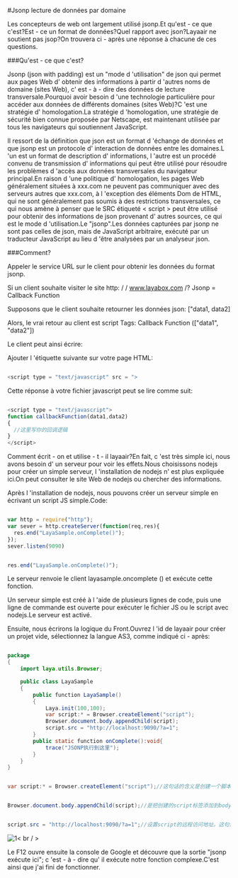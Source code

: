 #Jsonp lecture de données par domaine

Les concepteurs de web ont largement utilisé jsonp.Et qu'est - ce que c'est?Est - ce un format de données?Quel rapport avec json?Layaair ne soutient pas jsop?On trouvera ci - après une réponse à chacune de ces questions.



###Qu'est - ce que c'est?

Jsonp (json with padding) est un "mode d 'utilisation" de json qui permet aux pages Web d' obtenir des informations à partir d 'autres noms de domaine (sites Web), c' est - à - dire des données de lecture transversale.Pourquoi avoir besoin d 'une technologie particulière pour accéder aux données de différents domaines (sites Web)?C 'est une stratégie d' homologation.La stratégie d 'homologation, une stratégie de sécurité bien connue proposée par Netscape, est maintenant utilisée par tous les navigateurs qui soutiennent JavaScript.

Il ressort de la définition que json est un format d 'échange de données et que jsonp est un protocole d' interaction de données entre les domaines.L 'un est un format de description d' informations, l 'autre est un procédé convenu de transmission d' informations qui peut être utilisé pour résoudre les problèmes d 'accès aux données transversales du navigateur principal.En raison d 'une politique d' homologation, les pages Web généralement situées à xxx.com ne peuvent pas communiquer avec des serveurs autres que xxx.com, à l 'exception des éléments Dom de HTML, qui ne sont généralement pas soumis à des restrictions transversales, ce qui nous amène à penser que le SRC étiqueté < script > peut être utilisé pour obtenir des informations de json provenant d' autres sources, ce qui est le mode d 'utilisation.Le "jsonp".Les données capturées par jsonp ne sont pas celles de json, mais de JavaScript arbitraire, exécuté par un traducteur JavaScript au lieu d 'être analysées par un analyseur json.



###Comment?

Appeler le service URL sur le client pour obtenir les données du format jsonp.

Si un client souhaite visiter le site http: / / www.layabox.com /? Jsonp = Callback Function

Supposons que le client souhaite retourner les données json: ["data1, data2]

Alors, le vrai retour au client est script Tags: Callback Function (["data1", "data2"])

Le client peut ainsi écrire:

Ajouter l 'étiquette suivante sur votre page HTML:


```javascript

<script type = "text/javascript" src = ">
```


Cette réponse à votre fichier javascript peut se lire comme suit:


```javascript

<script type = "text/javascript">
function callbackFunction(data1,data2)
{
  //这里写你的回调逻辑
}
</script>
```


Comment écrit - on et utilise - t - il layaair?En fait, c 'est très simple ici, nous avons besoin d' un serveur pour voir les effets.Nous choisissons nodejs pour créer un simple serveur, l 'installation de nodejs n' est plus expliquée ici.On peut consulter le site Web de nodejs ou chercher des informations.

Après l 'installation de nodejs, nous pouvons créer un serveur simple en écrivant un script JS simple.Code:


```javascript

var http = require("http");
var sever = http.createServer(function(req,res){
  res.end("LayaSample.onComplete()");
});
sever.listen(9090)
```



```javascript

res.end("LayaSample.onComplete()");
```


Le serveur renvoie le client layasample.oncomplete () et exécute cette fonction.

Un serveur simple est créé à l 'aide de plusieurs lignes de code, puis une ligne de commande est ouverte pour exécuter le fichier JS ou le script avec nodejs.Le serveur est activé.



Ensuite, nous écrirons la logique du Front.Ouvrez l 'id de layaair pour créer un projet vide, sélectionnez la langue AS3, comme indiqué ci - après:


```java

package
{
	import laya.utils.Browser;

	public class LayaSample
	{
		public function LayaSample()
		{
			Laya.init(100,100);
			var script:* = Browser.createElement("script");
			Browser.document.body.appendChild(script);
			script.src = "http://localhost:9090/?a=1";
		}
		public static function onComplete():void{
			trace("JSONP执行到这里");
		}
	}
}
```



```java

var script:* = Browser.createElement("script");//这句话的含义是创建一个脚本的标签，原生的所有dom元素都可以通过这个方法创建。
```



```java

Browser.document.body.appendChild(script);//是把创建的script标签添加到body上。
```



```java

script.src = "http://localhost:9090/?a=1";//设置script的远程访问地址。这句话就可以请求到我们刚才创建的那个服务器。用谷歌打开LayaAirIDE生成的二维码地址。
```


![1](img/1.png)< br / >

Le F12 ouvre ensuite la console de Google et découvre que la sortie "jsonp exécute ici"; c 'est - à - dire qu' il exécute notre fonction complexe.C'est ainsi que j'ai fini de fonctionner.